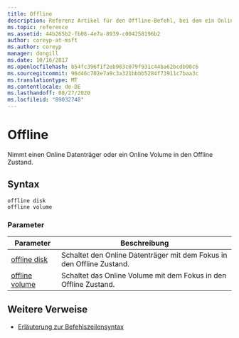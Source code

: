 ```yaml
---
title: Offline
description: Referenz Artikel für den Offline-Befehl, bei dem ein Online Datenträger oder ein Volume in den Offline Zustand versetzt wird.
ms.topic: reference
ms.assetid: 44b265b2-fb08-4e7a-8939-c004258196b2
author: coreyp-at-msft
ms.author: coreyp
manager: dongill
ms.date: 10/16/2017
ms.openlocfilehash: b54fc396f1f2eb983c079f931c44ba62bcdb98c6
ms.sourcegitcommit: 96d46c702e7a9c3a321bbbb5284f73911c7baa3c
ms.translationtype: MT
ms.contentlocale: de-DE
ms.lasthandoff: 08/27/2020
ms.locfileid: "89032748"
---
```

# <a name="offline"></a>Offline

Nimmt einen Online Datenträger oder ein Online Volume in den Offline Zustand.

## <a name="syntax"></a>Syntax

```
offline disk
offline volume
```

### <a name="parameters"></a>Parameter

| Parameter | Beschreibung |
| --------- | ----------- |
| [offline disk](offline-disk.md) | Schaltet den Online Datenträger mit dem Fokus in den Offline Zustand. |
| [offline volume](offline-volume.md) | Schaltet das Online Volume mit dem Fokus in den Offline Zustand. |

## <a name="additional-references"></a>Weitere Verweise

- [Erläuterung zur Befehlszeilensyntax](command-line-syntax-key.md)
